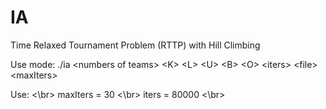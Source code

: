 IA
===

Time Relaxed Tournament Problem (RTTP) with Hill Climbing

Use mode:
./ia \<numbers of teams> \<K> \<L> \<U> \<B> \<O> \<iters> \<file> \<maxIters>

Use: <\br>
maxIters = 30 <\br>
iters = 80000 <\br>
